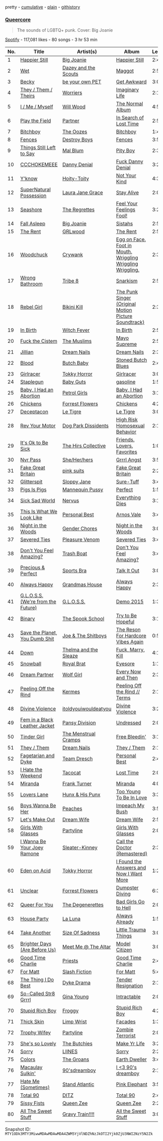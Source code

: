 pretty - [cumulative](/playlists/cumulative/37i9dQZF1DXa3ll4rE48Mv.md) - [plain](/playlists/plain/37i9dQZF1DXa3ll4rE48Mv) - [githistory](https://github.githistory.xyz/mackorone/spotify-playlist-archive/blob/main/playlists/plain/37i9dQZF1DXa3ll4rE48Mv)

### [Queercore](https://open.spotify.com/playlist/37i9dQZF1DXa3ll4rE48Mv)

> The sounds of LGBTQ+ punk\. Cover: Big Joanie

[Spotify](https://open.spotify.com/user/spotify) - 117,081 likes - 80 songs - 3 hr 53 min

| No. | Title | Artist(s) | Album | Length |
|---|---|---|---|---|
| 1 | [Happier Still](https://open.spotify.com/track/0mcuFEYftMEs8rWQKokhqp) | [Big Joanie](https://open.spotify.com/artist/39cxr26gqrCiUgIkz4lA8j) | [Happier Still](https://open.spotify.com/album/5yeZzxpwP5gQuGm8JcxFBn) | 2:40 |
| 2 | [Wet](https://open.spotify.com/track/1pMEVQiiBtlhBjRxOVqVVH) | [Dazey and the Scouts](https://open.spotify.com/artist/3J8YGHzxEZzHRYVxGmQCvJ) | [Maggot](https://open.spotify.com/album/4o2UhvIIalZ00nvHyk2nEz) | 2:50 |
| 3 | [Becky](https://open.spotify.com/track/2JXWrZnKf0PMklRuJapQgT) | [be your own PET](https://open.spotify.com/artist/60oPm94IK14iPqnGwkbw8x) | [Get Awkward](https://open.spotify.com/album/19ROncpBALfjlbLdXSLSzr) | 3:00 |
| 4 | [They / Them / Theirs](https://open.spotify.com/track/5zpUjhFZWLZ7vCVk6ZpnRs) | [Worriers](https://open.spotify.com/artist/55Z2PiiE80rBOkkL1wyNPD) | [Imaginary Life](https://open.spotify.com/album/4Yb6CXNP2OjaRvPHLNVZfr) | 2:18 |
| 5 | [I / Me / Myself](https://open.spotify.com/track/1lqj3wgPj8gHCdq46hUjvr) | [Will Wood](https://open.spotify.com/artist/1VQ8riQ31zVHtlxiCC9EZE) | [The Normal Album](https://open.spotify.com/album/3e4el0X3Rqx0Lms74bUrkJ) | 4:51 |
| 6 | [Play the Field](https://open.spotify.com/track/6MBMpHYzCrFOcExyNGPRRb) | [Partner](https://open.spotify.com/artist/15rbZYMoW9AYb3zcuFUNOU) | [In Search of Lost Time](https://open.spotify.com/album/1IPEfgp0l3XWsnAm0F30Ax) | 2:56 |
| 7 | [Bitchboy](https://open.spotify.com/track/4c2S2MELHhh3nspK1Rmef7) | [The Oozes](https://open.spotify.com/artist/48VgYEfRllDfyLl4BEMVSF) | [Bitchboy](https://open.spotify.com/album/1dLzdrQ9uVcUqv6PMHNQ9z) | 1:47 |
| 8 | [Fences](https://open.spotify.com/track/1xFzQ7lZeNZkaXeozVWb79) | [Destroy Boys](https://open.spotify.com/artist/7KeN0XX71T4fGysIYLB5J5) | [Fences](https://open.spotify.com/album/2V3FIz7zBjKGsSLdV7ixXj) | 3:58 |
| 9 | [Things Still Left to Say](https://open.spotify.com/track/4Rd5yPcGwS8ewCJYwxyfqP) | [Mal Blum](https://open.spotify.com/artist/4tT8fWyOy0hVI7jo9fJmXX) | [Pity Boy](https://open.spotify.com/album/2RCB0j6tDvutjHGcSBeRK2) | 2:31 |
| 10 | [CCCHOKEMEEE](https://open.spotify.com/track/4c9xAn5v8trWontgFe9Q2A) | [Danny Denial](https://open.spotify.com/artist/6jzsOmxoZhStlS4jaJy95U) | [Fuck Danny Denial](https://open.spotify.com/album/0iJ5e19OUZmJH8ywlj5NLR) | 3:25 |
| 11 | [Y'know](https://open.spotify.com/track/2fEgApMmxqKwCYXqg3Y2YE) | [Hoity\-Toity](https://open.spotify.com/artist/59C4CCO7zRyoXORgHPjDjp) | [Not Your Kind](https://open.spotify.com/album/2bINeWV1YXsi5QrPl28cnh) | 4:34 |
| 12 | [SuperNatural Possession](https://open.spotify.com/track/5NjfRU0JaR3TjNGU2kOubc) | [Laura Jane Grace](https://open.spotify.com/artist/4yfPiAauSgUfyc4k4WtwM9) | [Stay Alive](https://open.spotify.com/album/2f9isupAl4hlTTYbst9bFh) | 2:04 |
| 13 | [Seashore](https://open.spotify.com/track/6kQ3W5LMxh6ftjEBssYgAd) | [The Regrettes](https://open.spotify.com/artist/67WNUxmM7y4WzHPAVzBu3E) | [Feel Your Feelings Fool!](https://open.spotify.com/album/3AWvlkLV6Wmys6G85zwz98) | 3:28 |
| 14 | [Fall Asleep](https://open.spotify.com/track/0PZQWlZ4A8CSD1f9P9xoTx) | [Big Joanie](https://open.spotify.com/artist/39cxr26gqrCiUgIkz4lA8j) | [Sistahs](https://open.spotify.com/album/7pToEE1w4P0UAMqhaPxoQr) | 2:56 |
| 15 | [The Rent](https://open.spotify.com/track/61aNP3upsNJMLRdWf8Mj5v) | [GRLwood](https://open.spotify.com/artist/0yrzVTuk6PgF51NYgfgKXe) | [The Rent](https://open.spotify.com/album/7ctFtUf0RzsBUNzOIkl1kL) | 2:53 |
| 16 | [Woodchuck](https://open.spotify.com/track/6GUeUdO8AOZ52UcRFPn1eH) | [Crywank](https://open.spotify.com/artist/7gzXeFUDWz0aqhikdkOJxQ) | [Egg on Face\. Foot in Mouth\. Wriggling Wriggling Wriggling.](https://open.spotify.com/album/26WIpPiL8DGHgdZ0xQR4sC) | 2:33 |
| 17 | [Wrong Bathroom](https://open.spotify.com/track/2rxPRLVeFZOuBhaNnwHKDS) | [Tribe 8](https://open.spotify.com/artist/36XvuDzOGosIiNn9WC6snn) | [Snarkism](https://open.spotify.com/album/68ctZ7mlwKGobH2N7Z8DEP) | 2:55 |
| 18 | [Rebel Girl](https://open.spotify.com/track/0XyjtybwqSdqMAFfBEkmZf) | [Bikini Kill](https://open.spotify.com/artist/0gvHPdYxlU94W7V5MSIlFe) | [The Punk Singer \(Original Motion Picture Soundtrack\)](https://open.spotify.com/album/7DoTlKAupC8rNAdb0tNmZ2) | 2:37 |
| 19 | [In Birth](https://open.spotify.com/track/7wOxLKY5IPuK5bpCO4QY7p) | [Witch Fever](https://open.spotify.com/artist/1Zdd7fqk5jtuMUwE7agpS1) | [In Birth](https://open.spotify.com/album/1OAxny9o7MDCz7oZTVfLAV) | 2:56 |
| 20 | [Fuck the Cistem](https://open.spotify.com/track/6Qt0KafTAgxOBEi3XFo2eg) | [The Muslims](https://open.spotify.com/artist/0k4t6CgTa017VoLxokJn8t) | [Mayo Supreme](https://open.spotify.com/album/2T42kZHMEGCe6XkRmCWe8y) | 2:52 |
| 21 | [Jillian](https://open.spotify.com/track/0lhxZB33L7xpd0HzlpEyBa) | [Dream Nails](https://open.spotify.com/artist/49xQzRRO1vI3fmCdbPTwBB) | [Dream Nails](https://open.spotify.com/album/6QXxOZNDngKIYagFOLC9uc) | 2:39 |
| 22 | [Blood](https://open.spotify.com/track/5BWpwPVzb4LuvPpZ1SB0SS) | [Butch Baby](https://open.spotify.com/artist/3jzfCiOKgr1xHyUYLqw3lr) | [Stoned Butch Blues](https://open.spotify.com/album/4qSJWCaegd4OR1UzwOocpn) | 2:47 |
| 23 | [Girlracer](https://open.spotify.com/track/7rqcUi5lrEAkREzHiZGIqT) | [Tokky Horror](https://open.spotify.com/artist/2TJkCzhISn0eZv1cQ8eLSp) | [Girlracer](https://open.spotify.com/album/0w024CbcRiVsEYr34C5Yq1) | 3:08 |
| 24 | [Staplegun](https://open.spotify.com/track/4JRs49S2iWLrYKppB2Nmql) | [Baby Guts](https://open.spotify.com/artist/0n7Xc7tVMZdgrQgNoVyqIR) | [gasoline](https://open.spotify.com/album/5fpTeGoair7Yj69gyJfjUh) | 1:54 |
| 25 | [Baby, I Had an Abortion](https://open.spotify.com/track/5ilQi9gYgFQohJ5olmtigL) | [Petrol Girls](https://open.spotify.com/artist/7dEx5Gii91YpvTOzrrvx5L) | [Baby, I Had an Abortion](https://open.spotify.com/album/0MmQCI3aQdUXVAfN2q67V7) | 3:12 |
| 26 | [Chickens](https://open.spotify.com/track/5hnktvtMR96jGKA54FEi7U) | [Forrest Flowers](https://open.spotify.com/artist/6dpJaK0AIrYLSHi4UFeeA8) | [Chickens](https://open.spotify.com/album/1aDGrlOO5aCxtArveJH8fI) | 4:20 |
| 27 | [Deceptacon](https://open.spotify.com/track/5773KSWFzg9kCc8yazjbSt) | [Le Tigre](https://open.spotify.com/artist/2n6FviARgtjjimZXu18uRM) | [Le Tigre](https://open.spotify.com/album/0dSSZGzoukzrFBnG07J45i) | 3:04 |
| 28 | [Rev Your Motor](https://open.spotify.com/track/6VNNakpjSH8LNBX7fSGhUv) | [Dog Park Dissidents](https://open.spotify.com/artist/3n7gyeQTlIwleoJFpOIMFp) | [High Risk Homosexual Behavior](https://open.spotify.com/album/6uTcZlIYH8rpuk5wlvPR3C) | 2:19 |
| 29 | [It's Ok to Be Sick](https://open.spotify.com/track/02Xk3OGe1Q4mtOcrokOOAY) | [The Hirs Collective](https://open.spotify.com/artist/1NV2n4DkUNfCCuaaxsWJnl) | [Friends\. Lovers\. Favorites](https://open.spotify.com/album/3nffqxNgYlaorWIVUm56R8) | 1:03 |
| 30 | [Nvr Pass](https://open.spotify.com/track/7yJLS5bbD1BbVVXaRktMxP) | [She/Her/hers](https://open.spotify.com/artist/4VfY7XPH7M1nahvlNluxTg) | [Grrrl Angst](https://open.spotify.com/album/1joEVEBQ4YuxikhoClLGBP) | 3:50 |
| 31 | [Fake Great Britain](https://open.spotify.com/track/3SeQfwjcIIlCAMEYO9tGgZ) | [pink suits](https://open.spotify.com/artist/2tetR4N7chonvlPLHlNzOL) | [Fake Great Britain](https://open.spotify.com/album/604nwPmwMK2bFGUeHnnmMN) | 2:23 |
| 32 | [Glitterspit](https://open.spotify.com/track/5tLlzGHopRtDv56PntKB8R) | [Sloppy Jane](https://open.spotify.com/artist/0Vll0SNLozOGHbfHbjY4pv) | [Sure\-Tuff](https://open.spotify.com/album/1C1OTQGHE9NeWHEw2aG8bO) | 3:40 |
| 33 | [Pigs Is Pigs](https://open.spotify.com/track/6wOfwjT2TowI9OJEnd07Yw) | [Mannequin Pussy](https://open.spotify.com/artist/33yje3hgpNfdXpqdJQcrt9) | [Perfect](https://open.spotify.com/album/1SmNCUA35KrRKfzwk02FSD) | 1:56 |
| 34 | [Sick Sad World](https://open.spotify.com/track/4BeyMnzwMGNnjYIqMhHqYZ) | [Nervus](https://open.spotify.com/artist/4vApur54D4XetXX1xnIAKv) | [Everything Dies](https://open.spotify.com/album/3AyoeLix6xbioDX8eLf1JS) | 3:11 |
| 35 | [This Is What We Look Like](https://open.spotify.com/track/3jcjcAPaXCmsTIs8R08Q2q) | [Personal Best](https://open.spotify.com/artist/3yJdrYDYsEvC5Gu6FtNJ64) | [Arnos Vale](https://open.spotify.com/album/7KjTamXxcgfZ2gAmI24BQ5) | 3:43 |
| 36 | [Night in the Woods](https://open.spotify.com/track/3xsaPXF9RUVWMJDKYN0sZ5) | [Gender Chores](https://open.spotify.com/artist/1KXewBzOBGruO48jAuuVVi) | [Night in the Woods](https://open.spotify.com/album/6IvCrae07F3hum42P8CYb0) | 3:03 |
| 37 | [Severed Ties](https://open.spotify.com/track/5CmsEEFPi3p4mb0waJTszK) | [Pleasure Venom](https://open.spotify.com/artist/7ldGhpbw4LYeHWa02LiENR) | [Severed Ties](https://open.spotify.com/album/1E2jxSmvjYSgbCanpeBZfZ) | 3:44 |
| 38 | [Don't You Feel Amazing?](https://open.spotify.com/track/5bccYlSbCo13rsK5i3f4i3) | [Trash Boat](https://open.spotify.com/artist/0XGJ3GUPwslwFJ66yNbHeh) | [Don't You Feel Amazing?](https://open.spotify.com/album/5fzm0EmXjDTEOQv6GjGg7v) | 3:45 |
| 39 | [Precious & Perfect](https://open.spotify.com/track/4j95oNNiUfHNf95fqEvE4D) | [Sports Bra](https://open.spotify.com/artist/3U4YNgmMwXjWfIt4UTNm4b) | [Talk It Out](https://open.spotify.com/album/1lM5KEAmZ7plduqtJnITJv) | 3:00 |
| 40 | [Always Happy](https://open.spotify.com/track/5MB2xF8ziRtSqwuncTOlxk) | [Grandmas House](https://open.spotify.com/artist/6BFppN7DZ1DR7zFyNTj7Nv) | [Always Happy](https://open.spotify.com/album/3BvygxzbzswFKbo3DKzbXt) | 2:38 |
| 41 | [G.L.O.S.S\. \(We're from the Future\)](https://open.spotify.com/track/5w8lL6jy9wToBej9Lk9v2f) | [G.L.O.S.S.](https://open.spotify.com/artist/2s4gtd98phMFZf7dMagxjU) | [Demo 2015](https://open.spotify.com/album/2v3FQ4S6xMKm9YL0JapDKl) | 1:31 |
| 42 | [Binary](https://open.spotify.com/track/612neH3gcy0ke7jLRRca53) | [The Spook School](https://open.spotify.com/artist/1K9hZ7uYbiVLEYhV4SFrOA) | [Try to Be Hopeful](https://open.spotify.com/album/0ooSpzz4zOyP9nKl02dDye) | 3:15 |
| 43 | [Save the Planet, You Dumb Shit](https://open.spotify.com/track/6Kk9Zy9dYzgvTEPNCh2s8o) | [Joe & The Shitboys](https://open.spotify.com/artist/1LQe0AlqV1e2GD3Ry1UFTg) | [The Reson For Hardcore Vibes Again](https://open.spotify.com/album/2ulPQaaJiq1rK6YK86wPsI) | 0:55 |
| 44 | [Down](https://open.spotify.com/track/2siNyitsnycrIp7aqUTgQp) | [Thelma and the Sleaze](https://open.spotify.com/artist/03VfdeLg04zHr8nmQ2rQ57) | [Fuck, Marry, Kill](https://open.spotify.com/album/7f81vcqMiOQYo2p1L2qEQT) | 4:12 |
| 45 | [Snowball](https://open.spotify.com/track/30MPTi1NdJlN4WeEiXWmPC) | [Royal Brat](https://open.spotify.com/artist/2nsqDdnAg6Wlgkfxv5MlKC) | [Eyesore](https://open.spotify.com/album/17ayOXluk76ZIBqAtyCk4g) | 1:15 |
| 46 | [Dream Partner](https://open.spotify.com/track/0vfeQ9IraM3uOTy4dOssi3) | [Wolf Girl](https://open.spotify.com/artist/65fBgVWHUF13eh71KQQsxX) | [Every Now and Then](https://open.spotify.com/album/1WXuhPXstAtp8SSSUOMYDt) | 2:34 |
| 47 | [Peeling Off the Rind](https://open.spotify.com/track/0yafbfp4DMrGTnntAtkJFi) | [Kermes](https://open.spotify.com/artist/6Hnr7L6eznEjLMxCsIlynH) | [Peeling Off the Rind // Terms](https://open.spotify.com/album/2GMkpNFzUeNcjteXnvlke9) | 2:14 |
| 48 | [Divine Violence](https://open.spotify.com/track/6WwLkjY0RqDkgPmo1URNxK) | [itoldyouiwouldeatyou](https://open.spotify.com/artist/7625dNOd552CCLYVObfTxe) | [Divine Violence](https://open.spotify.com/album/21perF5XCWHbK7CDvuU1s4) | 3:22 |
| 49 | [Fem in a Black Leather Jacket](https://open.spotify.com/track/7Gjze5dPQjujzoHGOQReWT) | [Pansy Division](https://open.spotify.com/artist/5OyEfwMlXpCWU8dWVENGgm) | [Undressed](https://open.spotify.com/album/3FQM6XQYuV0CMKzs1jTTBF) | 2:04 |
| 50 | [Tinder Girl](https://open.spotify.com/track/4v8Ld3zwasdQvBZtVJgO0H) | [The Menstrual Cramps](https://open.spotify.com/artist/5ZV8lDOPUCh9tzkSQBVarI) | [Free Bleedin'](https://open.spotify.com/album/20EOnbktQbZbkxOJGrqLmA) | 3:17 |
| 51 | [They / Them](https://open.spotify.com/track/1PuQlpFUY6GzQRfQuEQbPs) | [Dream Nails](https://open.spotify.com/artist/49xQzRRO1vI3fmCdbPTwBB) | [They / Them](https://open.spotify.com/album/32HrqcUhi9BlA5Y8bUcCZH) | 2:17 |
| 52 | [Fagetarian and Dyke](https://open.spotify.com/track/2942YKHIqF1XHp7fvp1iEN) | [Team Dresch](https://open.spotify.com/artist/1i0UobirqiiWT0AbrkZKrs) | [Personal Best](https://open.spotify.com/album/2CcIyIyNax2Zim1Ii5pHRK) | 2:45 |
| 53 | [I Hate the Weekend](https://open.spotify.com/track/7M1Wssdqgsl8CHFedtehTb) | [Tacocat](https://open.spotify.com/artist/3h0MN1neFknEvlYKxFmSQW) | [Lost Time](https://open.spotify.com/album/4vwTDSKpekqB7fEKvifutT) | 2:05 |
| 54 | [Miranda](https://open.spotify.com/track/7JuocCvYUBbC0X1bZj6guM) | [Frank Turner](https://open.spotify.com/artist/27M9shmwhIjRo7WntpT9Rp) | [Miranda](https://open.spotify.com/album/7M5VeWYg64LLnKe5yvVDo2) | 4:00 |
| 55 | [Lovers Lane](https://open.spotify.com/track/2C3NdJNp7DkOLtARovoL68) | [Hunx & His Punx](https://open.spotify.com/artist/5xTWck1vHVlTTI0jTQzUuF) | [Too Young To Be In Love](https://open.spotify.com/album/3ezEcFfUKTEYhKjWAgCZqp) | 3:35 |
| 56 | [Boys Wanna Be Her](https://open.spotify.com/track/47PLgd0njLIMcyLuQOOlEn) | [Peaches](https://open.spotify.com/artist/1gkSl4XpHIHI4I1WQbfXOE) | [Impeach My Bush](https://open.spotify.com/album/7xCGkKOjMAcKqUE5ggdntD) | 3:55 |
| 57 | [Let's Make Out](https://open.spotify.com/track/3tgbbJ2XFGiNY5kMAdAn97) | [Dream Wife](https://open.spotify.com/artist/2DaP4uXwKOXAaD77XokW9a) | [Dream Wife](https://open.spotify.com/album/5ALipDbGrV5mJxJqt1MNN1) | 2:55 |
| 58 | [Girls With Glasses](https://open.spotify.com/track/1oJP3drbPbHRQAnsjrS9eq) | [Partyline](https://open.spotify.com/artist/5LqNtBKweePwvXgJ4BWWuA) | [Girls With Glasses](https://open.spotify.com/album/5X2W0yH4IF60WJRVV4pMGY) | 2:09 |
| 59 | [I Wanna Be Your Joey Ramone](https://open.spotify.com/track/1NVq4MTXJVqJ1Dw7LJ6KD4) | [Sleater\-Kinney](https://open.spotify.com/artist/4wLIbcoqmqI4WZHDiBxeCB) | [Call the Doctor \(Remastered\)](https://open.spotify.com/album/4ePXtN94M7iBkUUpuGQEHN) | 2:36 |
| 60 | [Eden on Acid](https://open.spotify.com/track/1RNfuLU3uGrhUDitaQ0AW8) | [Tokky Horror](https://open.spotify.com/artist/2TJkCzhISn0eZv1cQ8eLSp) | [I Found the Answers and Now I Want More](https://open.spotify.com/album/0tDPveQFHjPpuSTYaOP9Cl) | 1:26 |
| 61 | [Unclear](https://open.spotify.com/track/4CfTJJC1Aku6YOmKmMc4gf) | [Forrest Flowers](https://open.spotify.com/artist/6dpJaK0AIrYLSHi4UFeeA8) | [Dumpster Diving](https://open.spotify.com/album/3fAul5QlrJzaynv29yPDy7) | 6:34 |
| 62 | [Queer For You](https://open.spotify.com/track/3wOIv5bly3SnBum3gLRsCa) | [The Degenerettes](https://open.spotify.com/artist/5aLqmIsEKz8r0bIaSRsf7z) | [Bad Girls Go to Hell](https://open.spotify.com/album/1USnl3zRNiSnGZF7toUpcp) | 2:08 |
| 63 | [House Party](https://open.spotify.com/track/4LeuJ3WfqbEm0TiYOjdm89) | [La Luna](https://open.spotify.com/artist/61DB9tvIGdQwz1B4IxdP7g) | [Always Already](https://open.spotify.com/album/266CkD6b9yrFX60cDNAyKy) | 1:53 |
| 64 | [Take Another](https://open.spotify.com/track/3S7KVKmwbxYbN41tltqZdT) | [Size Of Sadness](https://open.spotify.com/artist/2YuRANSZU5LahqGdk7cM5y) | [Little Trauma Things](https://open.spotify.com/album/37iLVqvAeUeTsXiDlYxKR5) | 3:00 |
| 65 | [Brighter Days \(Are Before Us\)](https://open.spotify.com/track/6VUFd1yl3AvPwb5QFVCoqg) | [Meet Me @ The Altar](https://open.spotify.com/artist/4bzfsZhaLW6VWHLh1sqcrK) | [Model Citizen](https://open.spotify.com/album/7qGZWGsspSXTXiqTWa4sT5) | 3:03 |
| 66 | [Good Time Charlie](https://open.spotify.com/track/3YHEUUYqEYLzInHRNfN4bW) | [Priests](https://open.spotify.com/artist/5DT78nxI4rAHYddufPUOBx) | [Good Time Charlie](https://open.spotify.com/album/4S61h0CKciUdMo51bM3SAR) | 2:47 |
| 67 | [For Matt](https://open.spotify.com/track/4Lrwl77lIBqBFtVIUQPI3D) | [Slash Fiction](https://open.spotify.com/artist/51lcK4r9QlqmtGQxLedO9M) | [For Matt](https://open.spotify.com/album/1l2zfAh6tsE6FfYZVxF3cE) | 5:44 |
| 68 | [The Thing I Do Best](https://open.spotify.com/track/5Ae7KzPFdnb8PgrMBjI1oo) | [Dyke Drama](https://open.spotify.com/artist/2mEd7XiiEr2Ym4JMeWE7t1) | [Tender Resignation](https://open.spotify.com/album/7zqUAHgtvrGDgrQMe3MVha) | 2:10 |
| 69 | [So\-Called Str8 Grrrl](https://open.spotify.com/track/5XUZUnnvjObWveOA9fpO7L) | [Gina Young](https://open.spotify.com/artist/0U64coxrK2Wm5s2PmApkBn) | [Intractable](https://open.spotify.com/album/4UH7wsiFLZ6yvw24HGzh1J) | 2:04 |
| 70 | [Stupid Rich Boy](https://open.spotify.com/track/62iqRRViLrPJgm2IFf3bI5) | [Froggy](https://open.spotify.com/artist/7xzT4aBGEZvQJKZWbhTxyt) | [Stupid Rich Boy](https://open.spotify.com/album/4nm42ZsRXme9nzR2bLvb3e) | 4:23 |
| 71 | [Thick Skin](https://open.spotify.com/track/1rm8VLzeC2exuOdNltcooA) | [Limp Wrist](https://open.spotify.com/artist/38SIMA9z2a7ATlRVenIcHc) | [Facades](https://open.spotify.com/album/2Aw4XGH7jkvd88jzbPSGjn) | 1:36 |
| 72 | [Trophy Wifey](https://open.spotify.com/track/2sElL4pdDB9HReW1dCp6hH) | [Partyline](https://open.spotify.com/artist/5LqNtBKweePwvXgJ4BWWuA) | [Zombie Terrorist](https://open.spotify.com/album/1b8585sIYVvPbWpdW7Vms3) | 2:07 |
| 73 | [She's so Lovely](https://open.spotify.com/track/4GP9tCJKmYD8maZqiFNdzp) | [The Butchies](https://open.spotify.com/artist/0P0f0x8UquMimAjIKGPaB9) | [Make Yr Life](https://open.spotify.com/album/1cToLlfIfMju4zS9TXS0RZ) | 3:22 |
| 74 | [Sorry](https://open.spotify.com/track/1LrMwgLn973lcjAlkxoX0p) | [LIINES](https://open.spotify.com/artist/1JfKFoNd6l125tY9uJcd4f) | [Sorry](https://open.spotify.com/album/12mEYu1QsUj8mWVhNMuyr5) | 2:24 |
| 75 | [Colors](https://open.spotify.com/track/1CIVKxQTjN9Ed0woZbzx2z) | [The Groans](https://open.spotify.com/artist/4jhD0dxLgux1cB7BN16PlT) | [Earth Dweller](https://open.spotify.com/album/5jQdPuwpQCFCO0fltbBB63) | 3:49 |
| 76 | [Macaulay Sulkin'](https://open.spotify.com/track/6Q5W6qTZc9JV6surKRhoXY) | [90'sdreamboy](https://open.spotify.com/artist/03i7AdjvxoQCgJRNBh3NyQ) | [I <3 90's dreamboy](https://open.spotify.com/album/1ieYTzaa6pmH3PY5L5IeN6) | 2:13 |
| 77 | [Hate Me \(Sometimes\)](https://open.spotify.com/track/69Y6dB1U7AZ0FfDdzol6ir) | [Stand Atlantic](https://open.spotify.com/artist/1W2Fv4YUnjC8hx2qQd6fGh) | [Pink Elephant](https://open.spotify.com/album/7mSFPsjZjTx8K1UmtDSQPu) | 3:53 |
| 78 | [Total 90](https://open.spotify.com/track/0wt9XdllRuII1YlWz0sPrR) | [DITZ](https://open.spotify.com/artist/3oSKgWx1dqjhidhnhpGbfJ) | [Total 90](https://open.spotify.com/album/4efq58i5lqhrDIigg4mGNj) | 2:43 |
| 79 | [Sissy Fists](https://open.spotify.com/track/3XPJMp4eqVLiA2OPUxlBL0) | [Queen Zee](https://open.spotify.com/artist/4Fu68byHFGEiID8pHyYxFL) | [Queen Zee](https://open.spotify.com/album/63Rggji5w5RZEJjT262Spr) | 2:23 |
| 80 | [All The Sweet Stuff](https://open.spotify.com/track/0TYzOSQD8m7XJT0zv9XbXg) | [Gravy Train!!!!](https://open.spotify.com/artist/43q75UPPaYM6brcFIdeH2P) | [All the Sweet Stuff](https://open.spotify.com/album/5aoNatUKyUDGrMpL7HtsR7) | 3:01 |

Snapshot ID: `MTY1ODk3MTY3MiwwMDAwMDAwMDA4ZWM5YjVlNDZhNzJkOTI2Yjk0ZjU3NWI2NzY5N2Zk`
